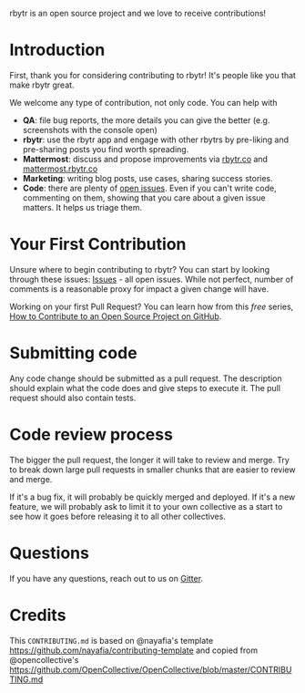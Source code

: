 rbytr is an open source project and we love to receive contributions!

# Introduction

First, thank you for considering contributing to rbytr! It's people like you that make rbytr great.

We welcome any type of contribution, not only code. You can help with 
- **QA**: file bug reports, the more details you can give the better (e.g. screenshots with the console open)
- **rbytr**: use the rbytr app and engage with other rbytrs by pre-liking and pre-sharing posts you find worth spreading.
- **Mattermost**: discuss and propose improvements via [rbytr.co](http://rbytr.co) and [mattermost.rbytr.co](http://mattermost.rbytr.co)
- **Marketing**: writing blog posts, use cases, sharing success stories.
- **Code**: there are plenty of [open issues](https://github.com/rbytr/rbytr/issues). Even if you can't write code, commenting on them, showing that you care about a given issue matters. It helps us triage them.

# Your First Contribution

Unsure where to begin contributing to rbytr? You can start by looking through these issues:
[Issues](https://github.com/rbytr/rbytr/issues?q=is%3Aissue+is%3Aopen+sort%3Acomments-desc) - all open issues.
While not perfect, number of comments is a reasonable proxy for impact a given change will have.

Working on your first Pull Request? You can learn how from this *free* series, [How to Contribute to an Open Source Project on GitHub](https://egghead.io/series/how-to-contribute-to-an-open-source-project-on-github).

# Submitting code

Any code change should be submitted as a pull request. The description should explain what the code does and give steps to execute it. The pull request should also contain tests.

# Code review process

The bigger the pull request, the longer it will take to review and merge. Try to break down large pull requests in smaller chunks that are easier to review and merge.

If it's a bug fix, it will probably be quickly merged and deployed. If it's a new feature, we will probably ask to limit it to your own collective as a start to see how it goes before releasing it to all other collectives.

# Questions

If you have any questions, reach out to us on [Gitter](https://gitter.im/rbytr/rbytr).

# Credits

This `CONTRIBUTING.md` is based on @nayafia's template https://github.com/nayafia/contributing-template and copied from @opencollective's https://github.com/OpenCollective/OpenCollective/blob/master/CONTRIBUTING.md
